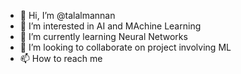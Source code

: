 - 👋 Hi, I’m @talalmannan
- 👀 I’m interested in AI and MAchine Learning
- 🌱 I’m currently learning Neural Networks
- 💞️ I’m looking to collaborate on project involving ML
- 📫 How to reach me 

<!---
talalmannan/talalmannan is a ✨ special ✨ repository because its `README.md` (this file) appears on your GitHub profile.
You can click the Preview link to take a look at your changes.
--->
